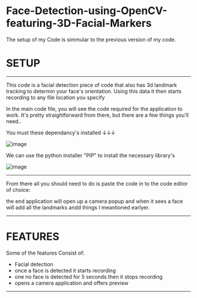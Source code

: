 # Face-Detection-using-OpenCV-featuring-3D-Facial-Markers

The setup of my Code is simmular to the previous version of my code.

# SETUP
___________________________________________________________________________________________________________________________________________

This code is a facial detection piece of code that also has 3d landmark tracking to determin your face's orientation. Using this data it then starts recording to any file location you specify

In the main code file, you will see the code required for the application to work. It's pretty straightforward from there, but there are a few things you'll need..


You must these dependancy's installed ↓↓↓

![image](https://github.com/offEVO/Face-Detection-using-OpenCV-featuring-3D-Facial-Markers/assets/140699812/e6caf7b3-f32d-4650-ae2b-bdc80f3c036b)


We can use the python installer "PIP" to install the necessary library's

![image](https://github.com/offEVO/Face-Detection-using-OpenCV-featuring-3D-Facial-Markers/assets/140699812/33be8a46-b914-4a5c-86bd-c8702ab67091)
___________________________________________________________________________________________________________________________________________
From there all you should need to do is paste the code in to the code editor of choice:

the end application will open up a camera popup and when it sees a face will add all the landmarks andd things I meantioned earlyer.
___________________________________________________________________________________________________________________________________________
# FEATURES

Some of the features Consist of:
- Facial detection
- once a face is detected it starts recording
- one no face is detected for 5 seconds then it stops recording
- opens a camera application and offers preview
_________________________________________________
